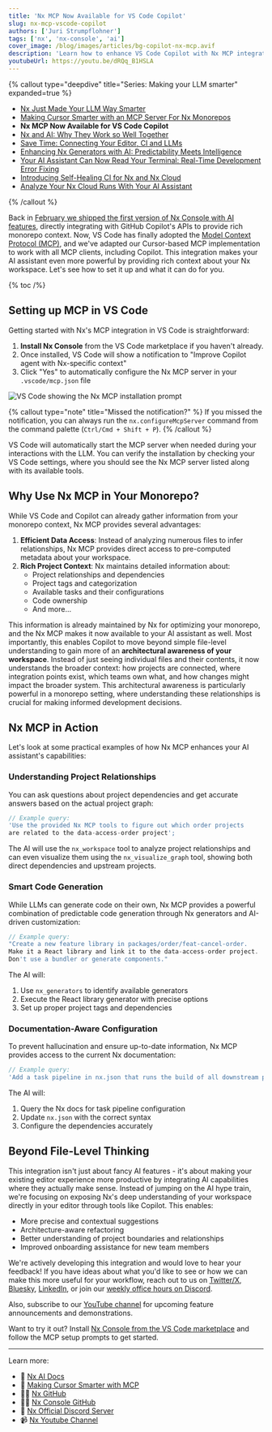 ```yaml
---
title: 'Nx MCP Now Available for VS Code Copilot'
slug: nx-mcp-vscode-copilot
authors: ['Juri Strumpflohner']
tags: ['nx', 'nx-console', 'ai']
cover_image: /blog/images/articles/bg-copilot-nx-mcp.avif
description: 'Learn how to enhance VS Code Copilot with Nx MCP integration, providing rich monorepo context for smarter AI assistance.'
youtubeUrl: https://youtu.be/dRQq_B1HSLA
---
```


{% callout type="deepdive" title="Series: Making your LLM smarter" expanded=true %}

- [Nx Just Made Your LLM Way Smarter](/blog/nx-just-made-your-llm-smarter)
- [Making Cursor Smarter with an MCP Server For Nx Monorepos](/blog/nx-made-cursor-smarter)
- **Nx MCP Now Available for VS Code Copilot**
- [Nx and AI: Why They Work so Well Together](/blog/nx-and-ai-why-they-work-together)
- [Save Time: Connecting Your Editor, CI and LLMs](/blog/nx-editor-ci-llm-integration)
- [Enhancing Nx Generators with AI: Predictability Meets Intelligence](/blog/nx-generators-ai-integration)
- [Your AI Assistant Can Now Read Your Terminal: Real-Time Development Error Fixing](/blog/nx-terminal-integration-ai)
- [Introducing Self-Healing CI for Nx and Nx Cloud](/blog/nx-self-healing-ci)
- [Analyze Your Nx Cloud Runs With Your AI Assistant](/blog/nx-cloud-analyze-via-nx-mcp)

{% /callout %}

Back in [February we shipped the first version of Nx Console with AI features](/blog/nx-just-made-your-llm-smarter), directly integrating with GitHub Copilot's APIs to provide rich monorepo context. Now, VS Code has finally adopted the [Model Context Protocol (MCP)](https://modelcontextprotocol.io/introduction), and we've adapted our Cursor-based MCP implementation to work with all MCP clients, including Copilot. This integration makes your AI assistant even more powerful by providing rich context about your Nx workspace. Let's see how to set it up and what it can do for you.

{% toc /%}

## Setting up MCP in VS Code

Getting started with Nx's MCP integration in VS Code is straightforward:

1. **Install Nx Console** from the VS Code marketplace if you haven't already.
2. Once installed, VS Code will show a notification to "Improve Copilot agent with Nx-specific context"
3. Click "Yes" to automatically configure the Nx MCP server in your `.vscode/mcp.json` file

![VS Code showing the Nx MCP installation prompt](/blog/images/articles/copilot-mcp-install.avif)

{% callout type="note" title="Missed the notification?" %}
If you missed the notification, you can always run the `nx.configureMcpServer` command from the command palette (`Ctrl/Cmd + Shift + P`).
{% /callout %}

VS Code will automatically start the MCP server when needed during your interactions with the LLM. You can verify the installation by checking your VS Code settings, where you should see the Nx MCP server listed along with its available tools.

## Why Use Nx MCP in Your Monorepo?

While VS Code and Copilot can already gather information from your monorepo context, Nx MCP provides several advantages:

1. **Efficient Data Access**: Instead of analyzing numerous files to infer relationships, Nx MCP provides direct access to pre-computed metadata about your workspace.
2. **Rich Project Context**: Nx maintains detailed information about:
   - Project relationships and dependencies
   - Project tags and categorization
   - Available tasks and their configurations
   - Code ownership
   - And more...

This information is already maintained by Nx for optimizing your monorepo, and the Nx MCP makes it now available to your AI assistant as well. Most importantly, this enables Copilot to move beyond simple file-level understanding to gain more of an **architectural awareness of your workspace**. Instead of just seeing individual files and their contents, it now understands the broader context: how projects are connected, where integration points exist, which teams own what, and how changes might impact the broader system. This architectural awareness is particularly powerful in a monorepo setting, where understanding these relationships is crucial for making informed development decisions.

## Nx MCP in Action

Let's look at some practical examples of how Nx MCP enhances your AI assistant's capabilities:

### Understanding Project Relationships

You can ask questions about project dependencies and get accurate answers based on the actual project graph:

```typescript
// Example query:
'Use the provided Nx MCP tools to figure out which order projects
are related to the data-access-order project';
```

The AI will use the `nx_workspace` tool to analyze project relationships and can even visualize them using the `nx_visualize_graph` tool, showing both direct dependencies and upstream projects.

### Smart Code Generation

While LLMs can generate code on their own, Nx MCP provides a powerful combination of predictable code generation through Nx generators and AI-driven customization:

```typescript
// Example query:
"Create a new feature library in packages/order/feat-cancel-order.
Make it a React library and link it to the data-access-order project.
Don't use a bundler or generate components."
```

The AI will:

1. Use `nx_generators` to identify available generators
2. Execute the React library generator with precise options
3. Set up proper project tags and dependencies

### Documentation-Aware Configuration

To prevent hallucination and ensure up-to-date information, Nx MCP provides access to the current Nx documentation:

```typescript
// Example query:
'Add a task pipeline in nx.json that runs the build of all downstream projects before the dev command';
```

The AI will:

1. Query the Nx docs for task pipeline configuration
2. Update `nx.json` with the correct syntax
3. Configure the dependencies accurately

## Beyond File-Level Thinking

This integration isn't just about fancy AI features - it's about making your existing editor experience more productive by integrating AI capabilities where they actually make sense. Instead of jumping on the AI hype train, we're focusing on exposing Nx's deep understanding of your workspace directly in your editor through tools like Copilot. This enables:

- More precise and contextual suggestions
- Architecture-aware refactoring
- Better understanding of project boundaries and relationships
- Improved onboarding assistance for new team members

We're actively developing this integration and would love to hear your feedback! If you have ideas about what you'd like to see or how we can make this more useful for your workflow, reach out to us on [Twitter/X](https://x.com/NxDevTools), [Bluesky](https://bsky.app/profile/nx.dev), [LinkedIn](https://www.linkedin.com/company/nrwl/), or join our [weekly office hours on Discord](http://go.nx.dev/office-hours).

Also, subscribe to our [YouTube channel](https://www.youtube.com/@nxdevtools) for upcoming feature announcements and demonstrations.

Want to try it out? Install [Nx Console from the VS Code marketplace](/getting-started/editor-setup) and follow the MCP setup prompts to get started.

---

Learn more:

- 🧠 [Nx AI Docs](/features/enhance-AI)
- 📖 [Making Cursor Smarter with MCP](/blog/nx-made-cursor-smarter)
- 👩‍💻 [Nx GitHub](https://github.com/nrwl/nx)
- 👩‍💻 [Nx Console GitHub](https://github.com/nrwl/nx-console)
- 💬 [Nx Official Discord Server](https://go.nx.dev/community)
- 📹 [Nx Youtube Channel](https://www.youtube.com/@nxdevtools)
